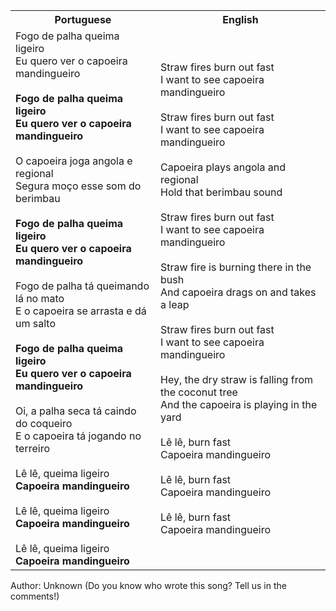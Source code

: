 <table class="capoeira-table">
    <tr class="header-row">
        <th>Portuguese</th>
        <th>English</th>
    </tr>
    <tr>
        <td>Fogo de palha queima ligeiro<br>Eu quero ver o capoeira mandingueiro<br><br><strong>Fogo de palha queima ligeiro<br>Eu quero ver o capoeira mandingueiro</strong><br><br>O capoeira joga angola e regional<br>Segura moço esse som do berimbau<br><br><strong>Fogo de palha queima ligeiro<br>Eu quero ver o capoeira mandingueiro</strong><br><br>Fogo de palha tá queimando lá no mato<br>E o capoeira se arrasta e dá um salto<br><br><strong>Fogo de palha queima ligeiro<br>Eu quero ver o capoeira mandingueiro</strong><br><br>Oi, a palha seca tá caindo do coqueiro<br>E o capoeira tá jogando no terreiro<br><br>Lê lê, queima ligeiro<br><strong>Capoeira mandingueiro</strong><br><br>Lê lê, queima ligeiro<br><strong>Capoeira mandingueiro</strong><br><br>Lê lê, queima ligeiro<br><strong>Capoeira mandingueiro</strong></td>
        <td>Straw fires burn out fast<br>I want to see capoeira mandingueiro<br><br>Straw fires burn out fast<br>I want to see capoeira mandingueiro<br><br>Capoeira plays angola and regional<br>Hold that berimbau sound<br><br>Straw fires burn out fast<br>I want to see capoeira mandingueiro<br><br>Straw fire is burning there in the bush<br>And capoeira drags on and takes a leap<br><br>Straw fires burn out fast<br>I want to see capoeira mandingueiro<br><br>Hey, the dry straw is falling from the coconut tree<br>And the capoeira is playing in the yard<br><br>Lê lê, burn fast<br>Capoeira mandingueiro<br><br>Lê lê, burn fast<br>Capoeira mandingueiro<br><br>Lê lê, burn fast<br>Capoeira mandingueiro</td>
    </tr>
</table>

<figcaption>
Author: Unknown (Do you know who wrote this song? Tell us in the comments!)
</figcaption>